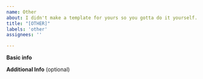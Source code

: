 ```yaml
---
name: Other
about: I didn't make a template for yours so you gotta do it yourself. Sorry.
title: "[OTHER]"
labels: 'other'
assignees: ''

---
```


**Basic info**

**Additional Info** (optional)
